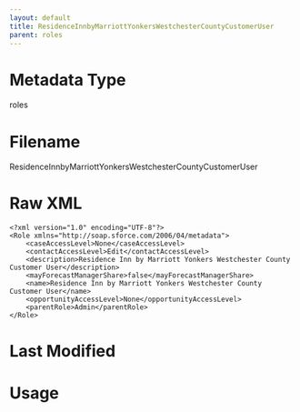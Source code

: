 ```yaml
---
layout: default
title: ResidenceInnbyMarriottYonkersWestchesterCountyCustomerUser
parent: roles
---
```

# Metadata Type
roles


# Filename 
ResidenceInnbyMarriottYonkersWestchesterCountyCustomerUser


# Raw XML
```
<?xml version="1.0" encoding="UTF-8"?>
<Role xmlns="http://soap.sforce.com/2006/04/metadata">
    <caseAccessLevel>None</caseAccessLevel>
    <contactAccessLevel>Edit</contactAccessLevel>
    <description>Residence Inn by Marriott Yonkers Westchester County Customer User</description>
    <mayForecastManagerShare>false</mayForecastManagerShare>
    <name>Residence Inn by Marriott Yonkers Westchester County Customer User</name>
    <opportunityAccessLevel>None</opportunityAccessLevel>
    <parentRole>Admin</parentRole>
</Role>
```


# Last Modified


# Usage
